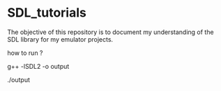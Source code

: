 # SDL_tutorials

The objective of this repository is to document my understanding of the SDL library for my emulator projects.

how to run ?

g++ <file-name> -lSDL2 -o output

./output
